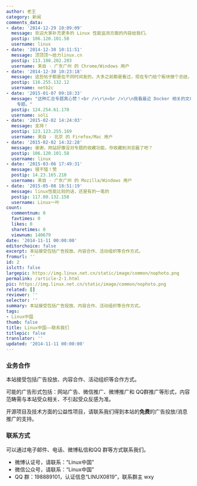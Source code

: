 ```yaml
---
author: 老王
category: 新闻
comments_data:
- date: '2014-12-29 10:09:09'
  message: 欢迎大家补充更多的 Linux 性能监测方面的内容给我们。
  postip: 106.120.101.58
  username: linux
- date: '2014-12-30 10:11:51'
  message: 顶顶顶～给力linux.cn
  postip: 113.108.202.203
  username: 来自 - 广东广州 的 Chrome/Windows 用户
- date: '2014-12-30 10:23:18'
  message: 这些帖子都是在不同时间发的，大多之前都是看过，现在专门给个板块做个总结，很不错的，已添加到收藏夹。
  postip: 116.255.132.12
  username: netb2c
- date: '2015-01-07 09:18:33'
  message: "这种汇总专题真心赞！<br />\r\n<br />\r\n我看最近 Docker 相关的文章也不少，似乎也可以弄个 Docker 专题。或者弄个更大的&nbsp;&nbsp;DevOps
    专题。"
  postip: 124.254.61.170
  username: soli
- date: '2015-02-02 14:24:03'
  message: 支持！
  postip: 123.123.255.169
  username: 来自 - 北京 的 Firefox/Mac 用户
- date: '2015-02-02 14:32:28'
  message: 谢谢，网站好像没对专题的收藏功能，你收藏到浏览器了吧？
  postip: 106.120.101.58
  username: linux
- date: '2015-03-06 17:49:31'
  message: 很不错！赞
  postip: 14.23.165.210
  username: 来自 - 广东广州 的 Mozilla/Windows 用户
- date: '2015-05-08 18:51:19'
  message: linux性能比较的话，还是有的一笔的
  postip: 117.80.132.158
  username: Linux一叶
count:
  commentnum: 0
  favtimes: 0
  likes: 0
  sharetimes: 0
  viewnum: 140679
date: '2014-11-11 00:00:00'
editorchoice: false
excerpt: 本站接受包括广告投放、内容合作、活动组织等合作方式。
fromurl: ''
id: 2
islctt: false
largepic: https://img.linux.net.cn/static/image/common/nophoto.png
permalink: /article-2-1.html
pic: https://img.linux.net.cn/static/image/common/nophoto.png
related: []
reviewer: ''
selector: ''
summary: 本站接受包括广告投放、内容合作、活动组织等合作方式。
tags:
- Linux中国
thumb: false
title: Linux中国——联系我们
titlepic: false
translator: ''
updated: '2014-11-11 00:00:00'
---
```


### 业务合作


本站接受包括广告投放、内容合作、活动组织等合作方式。


可能的广告形式包括：网站广告、微信推广、微博推广和 QQ群推广等形式，内容范畴需与本站受众相关、不引起受众反感为准。


开源项目及技术方面的公益性项目，请联系我们得到本站的**免费**的广告投放/消息推广的支持。


### 联系方式


可以通过电子邮件、电话、微博私信和QQ 群等方式联系我们。


* 微博认证号，请联系：“Linux中国”
* 微信公众号，请联系：“Linux中国”
* QQ 群：198889101，认证信息“LINUX0819”，联系群主 wxy